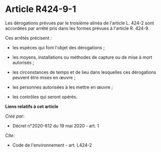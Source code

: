 # Article R424-9-1

Les dérogations prévues par le troisième alinéa de l'article L. 424-2 sont accordées par arrêté pris dans les formes prévues
à l'article R. 424-9. 

Ces arrêtés précisent :

- les espèces qui font l'objet des dérogations ;

- les moyens, installations ou méthodes de capture ou de mise à mort autorisés ;

- les circonstances de temps et de lieu dans lesquelles ces dérogations peuvent être mises en œuvre ;

- les personnes autorisées à les mettre en œuvre ;

- les contrôles qui seront opérés.

**Liens relatifs à cet article**

_Créé par_:

  - Décret n°2020-612 du 19 mai 2020 - art. 1

_Cite_:

  - Code de l'environnement - art. L424-2
